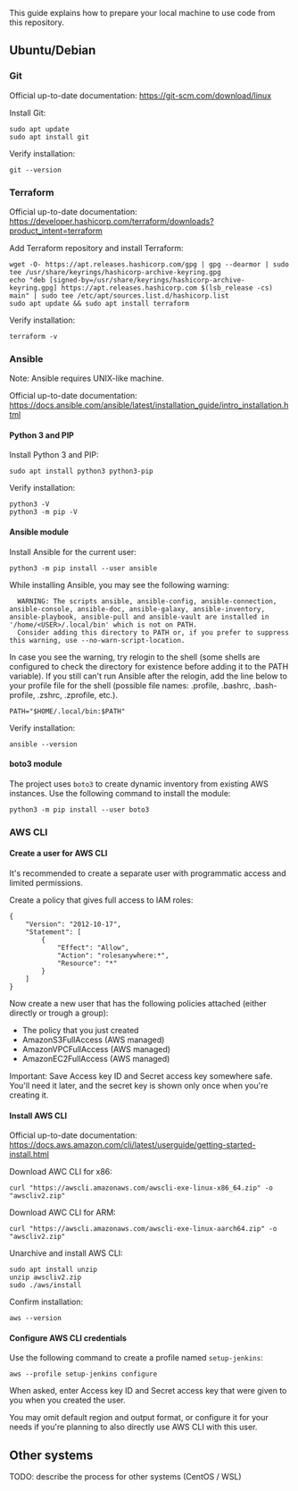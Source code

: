 This guide explains how to prepare your local machine to use code from this repository.

## Ubuntu/Debian

### Git

Official up-to-date documentation: https://git-scm.com/download/linux

Install Git:

```
sudo apt update
sudo apt install git
```

Verify installation:

```
git --version
```

### Terraform

Official up-to-date documentation: https://developer.hashicorp.com/terraform/downloads?product_intent=terraform

Add Terraform repository and install Terraform:

```
wget -O- https://apt.releases.hashicorp.com/gpg | gpg --dearmor | sudo tee /usr/share/keyrings/hashicorp-archive-keyring.gpg
echo "deb [signed-by=/usr/share/keyrings/hashicorp-archive-keyring.gpg] https://apt.releases.hashicorp.com $(lsb_release -cs) main" | sudo tee /etc/apt/sources.list.d/hashicorp.list
sudo apt update && sudo apt install terraform
```

Verify installation:

```
terraform -v
```

### Ansible

Note: Ansible requires UNIX-like machine.

Official up-to-date documentation: https://docs.ansible.com/ansible/latest/installation_guide/intro_installation.html

#### Python 3 and PIP

Install Python 3 and PIP:

```
sudo apt install python3 python3-pip
```

Verify installation:

```
python3 -V
python3 -m pip -V
```

#### Ansible module

Install Ansible for the current user:

```
python3 -m pip install --user ansible
```

While installing Ansible, you may see the following warning:

```
  WARNING: The scripts ansible, ansible-config, ansible-connection, ansible-console, ansible-doc, ansible-galaxy, ansible-inventory, ansible-playbook, ansible-pull and ansible-vault are installed in '/home/<USER>/.local/bin' which is not on PATH.
  Consider adding this directory to PATH or, if you prefer to suppress this warning, use --no-warn-script-location.
```

In case you see the warning, try relogin to the shell (some shells are configured to check the directory for existence before adding it to the PATH variable). If you still can't run Ansible after the relogin, add the line below to your profile file for the shell (possible file names: .profile, .bashrc, .bash-profile, .zshrc, .zprofile, etc.).

```
PATH="$HOME/.local/bin:$PATH"
```

Verify installation:

```
ansible --version
```

#### boto3 module

The project uses `boto3` to create dynamic inventory from existing AWS instances. Use the following command to install the module:

```
python3 -m pip install --user boto3
```

### AWS CLI

#### Create a user for AWS CLI

It's recommended to create a separate user with programmatic access and limited permissions.

Create a policy that gives full access to IAM roles:

```
{
    "Version": "2012-10-17",
    "Statement": [
        {
            "Effect": "Allow",
            "Action": "rolesanywhere:*",
            "Resource": "*"
        }
    ]
}
```

Now create a new user that has the following policies attached (either directly or trough a group):

- The policy that you just created
- AmazonS3FullAccess (AWS managed)
- AmazonVPCFullAccess (AWS managed)
- AmazonEC2FullAccess (AWS managed)

Important: Save Access key ID and Secret access key somewhere safe. You'll need it later, and the secret key is shown only once when you're creating it.

#### Install AWS CLI

Official up-to-date documentation: https://docs.aws.amazon.com/cli/latest/userguide/getting-started-install.html

Download AWC CLI for x86:

```
curl "https://awscli.amazonaws.com/awscli-exe-linux-x86_64.zip" -o "awscliv2.zip"
```

Download AWC CLI for ARM:

```
curl "https://awscli.amazonaws.com/awscli-exe-linux-aarch64.zip" -o "awscliv2.zip"
```

Unarchive and install AWS CLI:

```
sudo apt install unzip
unzip awscliv2.zip
sudo ./aws/install
```

Confirm installation:

```
aws --version
```

#### Configure AWS CLI credentials

Use the following command to create a profile named `setup-jenkins`:

```
aws --profile setup-jenkins configure
```

When asked, enter Access key ID and Secret access key that were given to you when you created the user.

You may omit default region and output format, or configure it for your needs if you're planning to also directly use AWS CLI with this user.

## Other systems

TODO: describe the process for other systems (CentOS / WSL)

